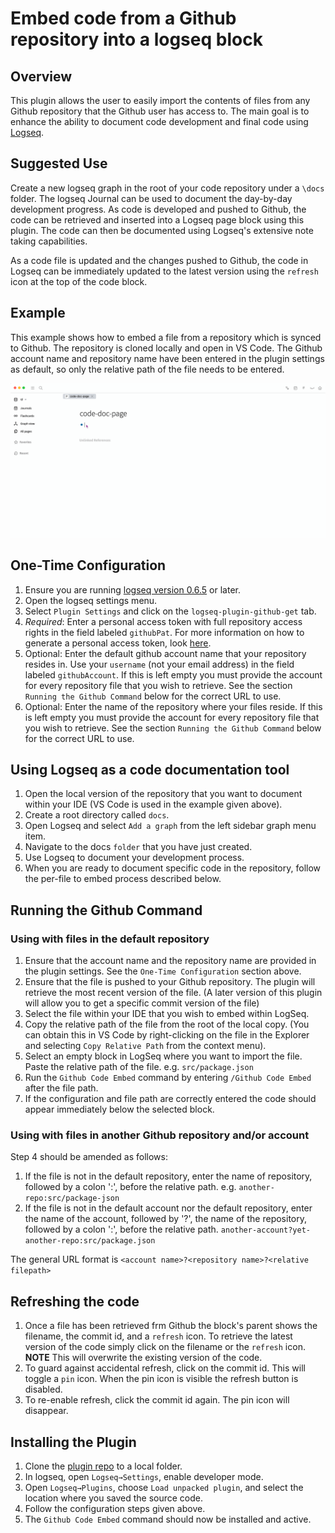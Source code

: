 # Embed code from a Github repository into a logseq block

## Overview

This plugin allows the user to easily import the contents of files from any Github repository that the Github user has access to.
The main goal is to enhance the ability to document code development and final code using [Logseq](https://docs.logseq.com).

## Suggested Use

Create a new logseq graph in the root of your code repository under a `\docs` folder.
The logseq Journal can be used to document the day-by-day development progress.
As code is developed and pushed to Github, the code can be retrieved and inserted into a Logseq page block using this plugin.
The code can then be documented using Logseq's extensive note taking capabilities.

As a code file is updated and the changes pushed to Github, the code in Logseq can be immediately updated to the latest version using the `refresh` icon at the top of the code block.

## Example

This example shows how to embed a file from a repository which is synced to Github. The repository is cloned locally and open in VS Code. The Github account name and repository name have been entered in the plugin settings as default, so only the relative path of the file needs to be entered.

![gif file](logseq-github.gif)

## One-Time Configuration

1. Ensure you are running [logseq version 0.6.5](https://github.com/logseq/logseq/releases) or later.
2. Open the logseq settings menu.
3. Select `Plugin Settings` and click on the `logseq-plugin-github-get` tab.
4. _Required_: Enter a personal access token with full repository access rights in the field labeled `githubPat`. For more information on how to generate a personal access token, look [here](https://docs.github.com/en/authentication/keeping-your-account-and-data-secure/creating-a-personal-access-token).
5. Optional: Enter the default github account name that your repository resides in. Use your `username` (not your email address) in the field labeled `githubAccount`. If this is left empty you must provide the account for every repository file that you wish to retrieve. See the section `Running the Github Command` below for the correct URL to use.
6. Optional: Enter the name of the repository where your files reside. If this is left empty you must provide the account for every repository file that you wish to retrieve. See the section `Running the Github Command` below for the correct URL to use.

## Using Logseq as a code documentation tool

1. Open the local version of the repository that you want to document within your IDE (VS Code is used in the example given above).
2. Create a root directory called `docs`.
3. Open Logseq and select `Add a graph` from the left sidebar graph menu item.
4. Navigate to the docs `folder` that you have just created.
5. Use Logseq to document your development process.
6. When you are ready to document specific code in the repository, follow the per-file to embed process described below.

## Running the Github Command

### Using with files in the default repository

1. Ensure that the account name and the repository name are provided in the plugin settings. See the `One-Time Configuration` section above.
2. Ensure that the file is pushed to your Github repository. The plugin will retrieve the most recent version of the file. (A later version of this plugin will allow you to get a specific commit version of the file)
3. Select the file within your IDE that you wish to embed within LogSeq.
4. Copy the relative path of the file from the root of the local copy. (You can obtain this in VS Code by right-clicking on the file in the Explorer and selecting `Copy Relative Path` from the context menu).
5. Select an empty block in LogSeq where you want to import the file. Paste the relative path of the file. e.g. `src/package.json`
6. Run the `Github Code Embed` command by entering `/Github Code Embed` after the file path.
7. If the configuration and file path are correctly entered the code should appear immediately below the selected block.

### Using with files in another Github repository and/or account

Step 4 should be amended as follows:

1. If the file is not in the default repository, enter the name of repository, followed by a colon ':', before the relative path. e.g. `another-repo:src/package-json`
2. If the file is not in the default account nor the default repository, enter the name of the account, followed by '?', the name of the repository, followed by a colon ':', before the relative path. `another-account?yet-another-repo:src/package.json`

The general URL format is `<account name>?<repository name>?<relative filepath>`

## Refreshing the code

1. Once a file has been retrieved frm Github the block's parent shows the filename, the commit id, and a `refresh` icon. To retrieve the latest version of the code simply click on the filename or the `refresh` icon. **NOTE** This will overwrite the existing version of the code.
2. To guard against accidental refresh, click on the commit id. This will toggle a `pin` icon. When the pin icon is visible the refresh button is disabled.
3. To re-enable refresh, click the commit id again. The pin icon will disappear.

## Installing the Plugin

1. Clone the [plugin repo](https://github.com/mandpd/logseq-plugin-vscode-ref) to a local folder.
2. In logseq, open `Logseq→Settings`, enable developer mode.
3. Open `Logseq→Plugins`, choose `Load unpacked plugin`, and select the location where you saved the source code.
4. Follow the configuration steps given above.
5. The `Github Code Embed` command should now be installed and active.
